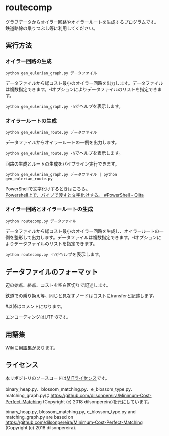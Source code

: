 # routecomp

グラフデータからオイラー回路やオイラールートを生成するプログラムです。
鉄道路線の乗りつぶし等に利用してください。

## 実行方法
### オイラー回路の生成
```
python gen_eulerian_graph.py データファイル
```
データファイルから総コスト最小のオイラー回路を出力します。データファイルは複数指定できます。-lオプションによりデータファイルのリストを指定できます。

`python gen_eulerian_graph.py -h`でヘルプを表示します。

### オイラールートの生成
```
python gen_eulerian_route.py データファイル
```
データファイルからオイラールートの一例を出力します。

`python gen_eulerian_route.py -h`でヘルプを表示します。

回路の生成とルートの生成をパイプライン実行できます。
```
python gen_eulerian_graph.py データファイル | python gen_eulerian_route.py
```
PowerShellで文字化けするときはこちら。  
[Powershell上で、パイプで渡すと文字化けする。 #PowerShell - Qiita](https://qiita.com/EmEpsilon/items/7e8f72b9c58576b4c5a5)

### オイラー回路とオイラールートの生成
```
python routecomp.py データファイル
```
データファイルから総コスト最小のオイラー回路を生成し、オイラールートの一例を整形して出力します。データファイルは複数指定できます。-lオプションによりデータファイルのリストを指定できます。

`python routecomp.py -h`でヘルプを表示します。

## データファイルのフォーマット
辺の始点、終点、コストを空白区切りで記述します。

鉄道での乗り換え等、同じと見なすノードはコストにtransferと記述します。

\#以降はコメントになります。

エンコーディングはUTF-8です。

## 用語集
Wikiに[用語集](https://github.com/ckysmrs/routecomp/wiki/%E7%94%A8%E8%AA%9E%E9%9B%86)があります。

## ライセンス
本リポジトリのソースコードは[MITライセンス](http://www.opensource.org/licenses/MIT)です。

binary_heap.py、blossom_matching.py、e_blossom_type.py、matching_graph.pyは https://github.com/dilsonpereira/Minimum-Cost-Perfect-Matching (Copyright (c) 2018 dilsonpereira)を元にしています。

binary_heap.py, blossom_matching.py, e_blossom_type.py and matching_graph.py are based on https://github.com/dilsonpereira/Minimum-Cost-Perfect-Matching (Copyright (c) 2018 dilsonpereira).